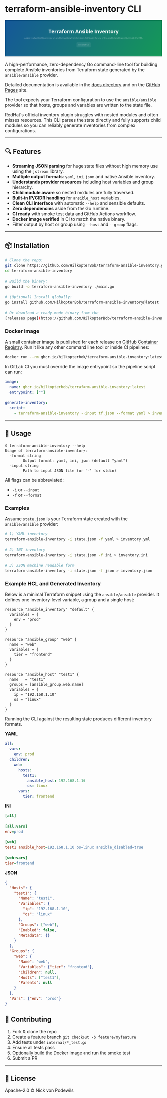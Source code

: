 # terraform-ansible-inventory CLI

<p align="center">

<img style="max-width:100%;" src="banner.png" alt="terraform-ansible-inventory logo containing the repository description. If you are using a screen reader: feel hugged 🤗">

</p>


A high-performance, zero-dependency Go command-line tool for building complete Ansible inventories from Terraform state generated by the `ansible/ansible` provider.

Detailed documentation is available in the [docs directory](docs/) and on the [GitHub Pages](https://hilkopterbob.github.io/terraform-ansible-inventory/) site.

The tool expects your Terraform configuration to use the `ansible/ansible` provider so that hosts, groups and variables are written to the state file.

RedHat's official inventory plugin struggles with nested modules and often misses resources. This CLI parses the state directly and fully supports child modules so you can reliably generate inventories from complex configurations.

---

## 🔍 Features

 - **Streaming JSON parsing** for huge state files without high memory use using the `jstream` library.
- **Multiple output formats**: `yaml`, `ini`, `json` and native Ansible inventory.
- **Understands provider resources** including host variables and group hierarchy.
- **Child module aware** so nested modules are fully traversed.
- **Built-in IP/CIDR handling** for `ansible_host` variables.
- **Clean CLI interface** with automatic `--help` and sensible defaults.
- **Zero dependencies** aside from the Go runtime.
- **CI ready** with smoke test data and GitHub Actions workflow.
- **Docker image verified** in CI to match the native binary.
- Filter output by host or group using `--host` and `--group` flags.

---

## 📦 Installation

```bash
# Clone the repo:
git clone https://github.com/HilkopterBob/terraform-ansible-inventory.git
cd terraform-ansible-inventory

# Build the binary:
go build -o terraform-ansible-inventory ./main.go

# (Optional) Install globally:
go install github.com/HilkopterBob/terraform-ansible-inventory@latest

# Or download a ready-made binary from the
[releases page](https://github.com/HilkopterBob/terraform-ansible-inventory/releases).
```

### Docker image

A small container image is published for each release on
[GitHub Container Registry](https://ghcr.io).
Run it like any other command line tool or inside CI pipelines:

```bash
docker run --rm ghcr.io/hilkopterbob/terraform-ansible-inventory:latest --help
```

In GitLab CI you must override the image entrypoint so the pipeline script can
run:

```yaml
image:
  name: ghcr.io/hilkopterbob/terraform-ansible-inventory:latest
  entrypoint: [""]

generate-inventory:
  script:
    - terraform-ansible-inventory --input tf.json --format yaml > inventory.yaml
```

---

## 🚀 Usage

```
$ terraform-ansible-inventory --help
Usage of terraform-ansible-inventory:
  -format string
        Output format: yaml, ini, json (default "yaml")
  -input string
        Path to input JSON file (or '-' for stdin)
```

All flags can be abbreviated:

- `-i` or `--input`
- `-f` or `--format`

### Examples

Assume `state.json` is your Terraform state created with the `ansible/ansible` provider:

```bash
# 1) YAML inventory
terraform-ansible-inventory -i state.json -f yaml > inventory.yml

# 2) INI inventory
terraform-ansible-inventory -i state.json -f ini > inventory.ini

# 3) JSON machine readable form
terraform-ansible-inventory -i state.json -f json > inventory.json
```

### Example HCL and Generated Inventory

Below is a minimal Terraform snippet using the `ansible/ansible` provider.
It defines one inventory-level variable, a group and a single host:

```hcl
resource "ansible_inventory" "default" {
  variables = {
    env = "prod"
  }
}

resource "ansible_group" "web" {
  name = "web"
  variables = {
    tier = "frontend"
  }
}

resource "ansible_host" "test1" {
  name   = "test1"
  groups = [ansible_group.web.name]
  variables = {
    ip = "192.168.1.10"
    os = "linux"
  }
}
```

Running the CLI against the resulting state produces different inventory formats.

**YAML**

```yaml
all:
  vars:
    env: prod
  children:
    web:
      hosts:
        test1:
          ansible_host: 192.168.1.10
          os: linux
      vars:
        tier: frontend
```

**INI**

```ini
[all]

[all:vars]
env=prod

[web]
test1 ansible_host=192.168.1.10 os=linux ansible_disabled=true

[web:vars]
tier=frontend
```

**JSON**

```json
{
  "Hosts": {
    "test1": {
      "Name": "test1",
      "Variables": {
        "ip": "192.168.1.10",
        "os": "linux"
      },
      "Groups": ["web"],
      "Enabled": false,
      "Metadata": {}
    }
  },
  "Groups": {
    "web": {
      "Name": "web",
      "Variables": {"tier": "frontend"},
      "Children": null,
      "Hosts": ["test1"],
      "Parents": null
    }
  },
  "Vars": {"env": "prod"}
}
```



## 🔧 Contributing

1. Fork & clone the repo
2. Create a feature branch `git checkout -b feature/myfeature`
3. Add tests under `internal/*_test.go`
4. Ensure all tests pass
5. Optionally build the Docker image and run the smoke test
6. Submit a PR

---

## 📄 License

Apache-2.0 © Nick von Podewils

